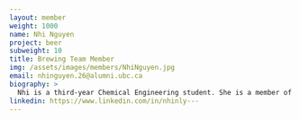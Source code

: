 ```yaml
---
layout: member
weight: 1000
name: Nhi Nguyen
project: beer
subweight: 10
title: Brewing Team Member
img: /assets/images/members/NhiNguyen.jpg
email: nhinguyen.26@alumni.ubc.ca
biography: > 
  Nhi is a third-year Chemical Engineering student. She is a member of the brewing team on the Automated Beer Brewing project due to her interest in the field of food processing and production. She hopes to gain some hands on experience during this project and to apply chemical engineering theory in the project’s practical setting. Nhi is currently experimenting with brewing a prototype batch of Kombucha, a fermented tea, to see if the beer brewing technology being developed could also be applied to Kombucha home brews.
linkedin: https://www.linkedin.com/in/nhinly---
---
```

